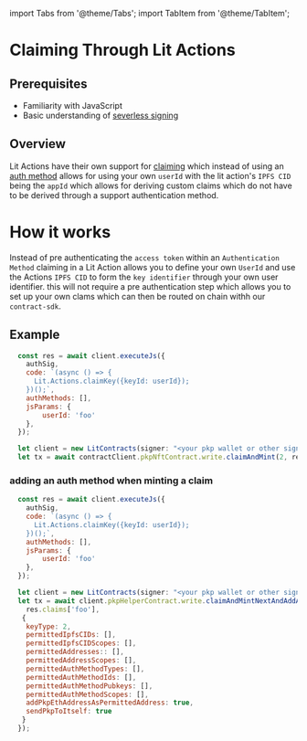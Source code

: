 import Tabs from '@theme/Tabs';
import TabItem from '@theme/TabItem';

# Claiming Through Lit Actions

## Prerequisites

- Familiarity with JavaScript
- Basic understanding of [severless signing](../serverless-signing/quick-start.md)

## Overview

Lit Actions have their own support for [claiming](../wallets/claimable-keys/intro.md) which instead of using an [auth method](../authentication/session-sigs/auth-methods/overview.md) allows for using your own `userId` with the lit action's `IPFS CID` being the `appId` which allows for deriving custom claims which do not have to be derived through a support authentication method.

# How it works
Instead of pre authenticating the `access token` within an `Authentication Method` claiming in a Lit Action allows you to define your own `UserId` and use the Actions `IPFS CID` to form the `key identifier` through your own user identifier. this will not require a pre authentication step which allows you to set up your own clams which can then be routed on chain withh our `contract-sdk`.

## Example

```jsx
  const res = await client.executeJs({
    authSig,
    code: `(async () => {
      Lit.Actions.claimKey({keyId: userId});
    })();`,
    authMethods: [],
    jsParams: {
        userId: 'foo'
    },
  });

  let client = new LitContracts(signer: "<your pkp wallet or other signer>");
  let tx = await contractClient.pkpNftContract.write.claimAndMint(2, res.claims['foo'].derivedKeyId, res.claims['foo'].signatures);
```

### adding an auth method when minting a claim
```jsx
  const res = await client.executeJs({
    authSig,
    code: `(async () => {
      Lit.Actions.claimKey({keyId: userId});
    })();`,
    authMethods: [],
    jsParams: {
        userId: 'foo'
    },
  });

  let client = new LitContracts(signer: "<your pkp wallet or other signer>");
  let tx = await client.pkpHelperContract.write.claimAndMintNextAndAddAuthMethods({
    res.claims['foo'],
   {
    keyType: 2,
    permittedIpfsCIDs: [],
    permittedIpfsCIDScopes: [],
    permittedAddresses:: [],
    permittedAddressScopes: [],
    permittedAuthMethodTypes: [],
    permittedAuthMethodIds: [],
    permittedAuthMethodPubkeys: [],
    permittedAuthMethodScopes: [],
    addPkpEthAddressAsPermittedAddress: true,
    sendPkpToItself: true
   } 
  });
```